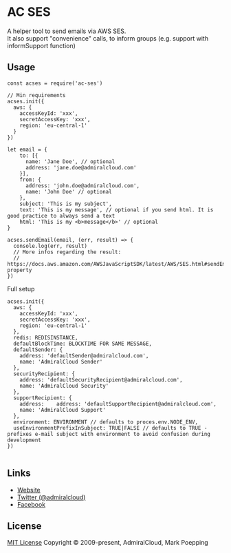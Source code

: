 # AC SES
A helper tool to send emails via AWS SES.  
It also support "convenience" calls, to inform groups (e.g. support with informSupport function)

## Usage

```
const acses = require('ac-ses')

// Min requirements
acses.init({ 
  aws: {
    accessKeyId: 'xxx',
    secretAccessKey: 'xxx',
    region: 'eu-central-1'  
  }
})

let email = {
    to: [{ 
      name: 'Jane Doe', // optional
      address: 'jane.doe@admiralcloud.com'
    }],
    from: {
      address: 'john.doe@admiralcloud.com',
      name: 'John Doe' // optional
    },
    subject: 'This is my subject',
    text: 'This is my message', // optional if you send html. It is good practice to always send a text
    html: 'This is my <b>message</b>' // optional
}

acses.sendEmail(email, (err, result) => {
  console.log(err, result)
  // More infos regarding the result:
  // https://docs.aws.amazon.com/AWSJavaScriptSDK/latest/AWS/SES.html#sendEmail-property
})
```

Full setup

```
acses.init({ 
  aws: {
    accessKeyId: 'xxx',
    secretAccessKey: 'xxx',
    region: 'eu-central-1'  
  },
  redis: REDISINSTANCE,
  defaultBlockTime: BLOCKTIME FOR SAME MESSAGE,
  defaultSender: {
    address: 'defaultSender@admiralcloud.com',
    name: 'AdmiralCloud Sender'
  },
  securityRecipient: {
    address: 'defaultSecurityRecipient@admiralcloud.com',
    name: 'AdmiralCloud Security'
  },
  supportRecipient: {
    address:    address: 'defaultSupportRecipient@admiralcloud.com',
    name: 'AdmiralCloud Support'
  },
  environment: ENVIRONMENT // defaults to proces.env.NODE_ENV,
  useEnvironmentPrefixInSubject: TRUE|FALSE // defaults to TRUE - prefixes e-mail subject with environment to avoid confusion during development
})


```

## Links
- [Website](https://www.admiralcloud.com/)
- [Twitter (@admiralcloud)](https://twitter.com/admiralcloud)
- [Facebook](https://www.facebook.com/MediaAssetManagement/)

## License
[MIT License](https://opensource.org/licenses/MIT) Copyright © 2009-present, AdmiralCloud, Mark Poepping